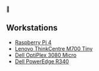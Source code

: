 👋

## Workstations

- [Raspberry Pi 4](https://www.raspberrypi.com/products/raspberry-pi-4-model-b/)
- [Lenovo ThinkCentre M700 Tiny](https://www.lenovo.com/de/de/p/desktops/thinkcentre/m-series-tiny/thinkcentre-m700/11tc1mtm700)
- [Dell OptiPlex 3080 Micro](https://www.dell.com/support/home/de-de/product-support/product/optiplex-3080-micro/overview)
- [Dell PowerEdge R340](https://www.dell.com/de-at/shop/poweredge-server/poweredge-r340-rack-server/spd/poweredge-r340/emea_r340_vi_vp)

